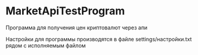 # MarketApiTestProgram
 Программа для получения цен криптовалют через апи

 Настройки для программы производятся в файле settings/настройки.txt рядом с исполняемым файлом
